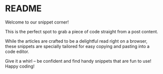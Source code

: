 # README

Welcome to our snippet corner!

This is the perfect spot to grab a piece of code straight from a post content.

While the articles are crafted to be a delightful read right on a browser,
these snippets are specially tailored for easy copying and pasting into a code
editor.

Give it a whirl – be confident and find handy snippets that are fun to use!
Happy coding!
